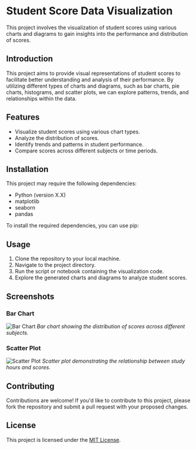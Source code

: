 # Student Score Data Visualization

This project involves the visualization of student scores using various charts and diagrams to gain insights into the performance and distribution of scores.

## Introduction

This project aims to provide visual representations of student scores to facilitate better understanding and analysis of their performance. By utilizing different types of charts and diagrams, such as bar charts, pie charts, histograms, and scatter plots, we can explore patterns, trends, and relationships within the data.

## Features

- Visualize student scores using various chart types.
- Analyze the distribution of scores.
- Identify trends and patterns in student performance.
- Compare scores across different subjects or time periods.

## Installation

This project may require the following dependencies:

- Python (version X.X)
- matplotlib
- seaborn
- pandas

To install the required dependencies, you can use pip:


## Usage

1. Clone the repository to your local machine.
2. Navigate to the project directory.
3. Run the script or notebook containing the visualization code.
4. Explore the generated charts and diagrams to analyze student scores.

## Screenshots

### Bar Chart
![Bar Chart](screenshots/bar_chart.png)
*Bar chart showing the distribution of scores across different subjects.*

### Scatter Plot
![Scatter Plot](screenshots/scatter_plot.png)
*Scatter plot demonstrating the relationship between study hours and scores.*

## Contributing

Contributions are welcome! If you'd like to contribute to this project, please fork the repository and submit a pull request with your proposed changes.

## License

This project is licensed under the [MIT License](LICENSE).
